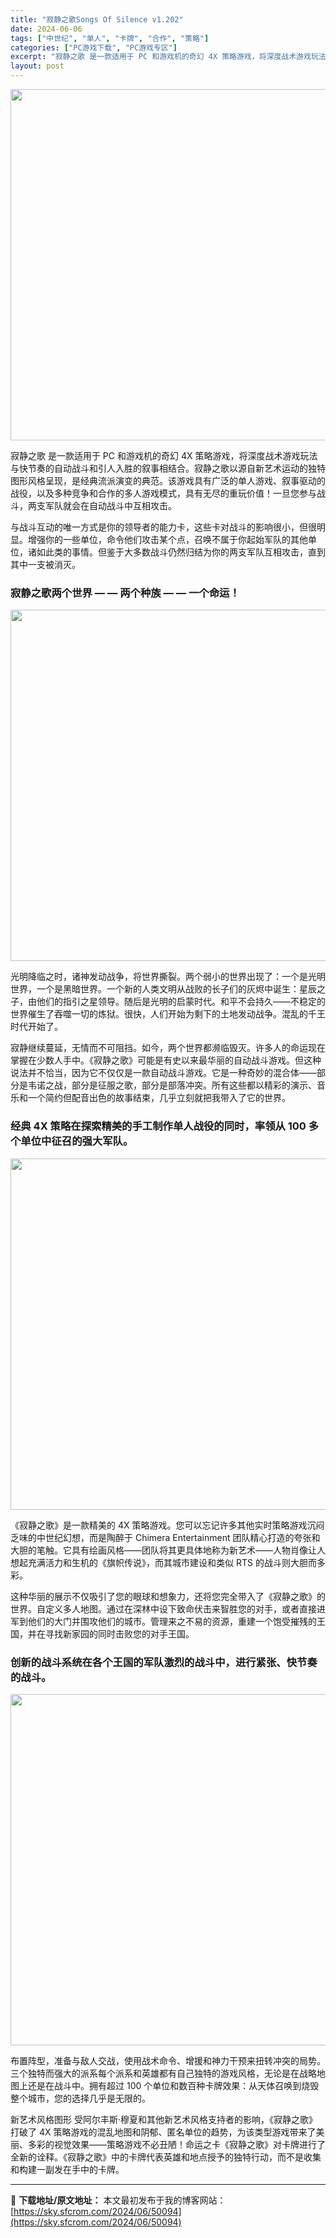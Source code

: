 ```yaml
---
title: "寂静之歌Songs Of Silence v1.202"
date: 2024-06-06
tags: ["中世纪", "单人", "卡牌", "合作", "策略"]
categories: ["PC游戏下载", "PC游戏专区"]
excerpt: "寂静之歌 是一款适用于 PC 和游戏机的奇幻 4X 策略游戏，将深度战术游戏玩法与快节奏的自动战斗和引人入胜的叙事相结合。寂静之歌以源自新艺术运动的独特图形风格呈现，是经典流派演变的典范。该游戏具有广泛的单人游戏、叙事驱动的战役，以及多种竞争和合作的多人游戏模式，具有无尽的重玩价值！一旦您参与战斗，&hellip;"
layout: post
---
```


<img class="aligncenter size-full wp-image-50095" src="https://sky.sfcrom.com/wp-content/uploads/2024/06/202406060131438.webp" alt="" width="1000" height="562" />

寂静之歌 是一款适用于 PC 和游戏机的奇幻 4X 策略游戏，将深度战术游戏玩法与快节奏的自动战斗和引人入胜的叙事相结合。寂静之歌以源自新艺术运动的独特图形风格呈现，是经典流派演变的典范。该游戏具有广泛的单人游戏、叙事驱动的战役，以及多种竞争和合作的多人游戏模式，具有无尽的重玩价值！一旦您参与战斗，两支军队就会在自动战斗中互相攻击。

<span>与战斗互动的唯一方式是你的领导者的能力卡，这些卡对战斗的影响很小，但很明显。增强你的一些单位，命令他们攻击某个点，召唤不属于你起始军队的其他单位，诸如此类的事情。但鉴于大多数战斗仍然归结为你的两支军队互相攻击，直到其中一支被消灭。</span>
<h3><span>寂静之歌两个世界 — — 两个种族 — — 一个命运！</span></h3>
<img class="aligncenter size-full wp-image-50098" src="https://sky.sfcrom.com/wp-content/uploads/2024/06/2024060601314764.webp" alt="" width="1000" height="562" />

<span>光明降临之时，诸神发动战争，将世界撕裂。两个弱小的世界出现了：一个是光明世界，一个是黑暗世界。一个新的人类文明从战败的长子们的灰烬中诞生：星辰之子，由他们的指引之星领导。随后是光明的启蒙时代。和平不会持久——不稳定的世界催生了吞噬一切的炼狱。很快，人们开始为剩下的土地发动战争。混乱的千王时代开始了。</span>

<span>寂静继续蔓延，无情而不可阻挡。如今，两个世界都濒临毁灭。许多人的命运现在掌握在少数人手中。《寂静之歌》可能是有史以来最华丽的自动战斗游戏。但这种说法并不恰当，因为它不仅仅是一款自动战斗游戏。它是一种奇妙的混合体——部分是韦诺之战，部分是征服之歌，部分是部落冲突。所有这些都以精彩的演示、音乐和一个简约但配音出色的故事结束，几乎立刻就把我带入了它的世界。</span>
<h3><span>经典 4X 策略在探索精美的手工制作单人战役的同时，率领从 100 多个单位中征召的强大军队。</span></h3>
<img class="aligncenter size-full wp-image-50097" src="https://sky.sfcrom.com/wp-content/uploads/2024/06/2024060601314673.webp" alt="" width="1000" height="562" />

<span>《寂静之歌》是一款精美的 4X 策略游戏。您可以忘记许多其他实时策略游戏沉闷乏味的中世纪幻想，而是陶醉于 Chimera Entertainment 团队精心打造的夸张和大胆的笔触。它具有绘画风格——团队将其更具体地称为新艺术——人物肖像让人想起充满活力和生机的《旗帜传说》，而其城市建设和类似 RTS 的战斗则大胆而多彩。</span>

<span>这种华丽的展示不仅吸引了您的眼球和想象力，还将您完全带入了《寂静之歌》的世界。自定义多人地图。通过在深林中设下致命伏击来智胜您的对手，或者直接进军到他们的大门并围攻他们的城市。管理来之不易的资源，重建一个饱受摧残的王国，并在寻找新家园的同时​​击败您的对手王国。</span>
<h3><span>创新的战斗系统在各个王国的军队激烈的战斗中，进行紧张、快节奏的战斗。</span></h3>
<img class="aligncenter size-full wp-image-50096" src="https://sky.sfcrom.com/wp-content/uploads/2024/06/2024060601314543.webp" alt="" width="1000" height="562" />

<span>布置阵型，准备与敌人交战，使用战术命令、增援和神力干预来扭转冲突的局势。三个独特而强大的派系每个派系和英雄都有自己独特的游戏风格，无论是在战略地图上还是在战斗中。拥有超过 100 个单位和数百种卡牌效果：从天体召唤到烧毁整个城市，您的选择几乎是无限的。</span>

新艺术风格图形 受阿尔丰斯·穆夏和其他新艺术风格支持者的影响，《寂静之歌》打破了 4X 策略游戏的混乱地图和阴郁、匿名单位的趋势，为该类型游戏带来了美丽、多彩的视觉效果——策略游戏不必丑陋！命运之卡《寂静之歌》对卡牌进行了全新的诠释。《寂静之歌》中的卡牌代表英雄和地点授予的独特行动，而不是收集和构建一副发在手中的卡牌。

---
📖 **下载地址/原文地址：** 本文最初发布于我的博客网站：[https://sky.sfcrom.com/2024/06/50094](https://sky.sfcrom.com/2024/06/50094)

